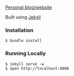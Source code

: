 [Personal blog/website](http://www.codecrate.com)

Built using [Jekyll](http://jekyllrb.com/)

### Installation

```
$ bundle install
```

### Running Locally

```
$ jekyll serve -w
$ open http://localhost:4000
```
